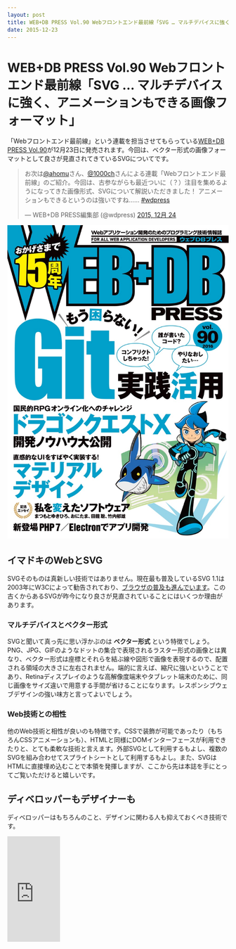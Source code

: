 ```yaml
---
layout: post
title: WEB+DB PRESS Vol.90 Webフロントエンド最前線「SVG … マルチデバイスに強く、アニメーションもできる画像フォーマット」
date: 2015-12-23
---
```


# WEB+DB PRESS Vol.90 Webフロントエンド最前線「SVG … マルチデバイスに強く、アニメーションもできる画像フォーマット」

「Webフロントエンド最前線」という連載を担当させてもらっている[WEB+DB PRESS Vol.90](http://gihyo.jp/magazine/wdpress/archive/2015/vol90)が12月23日に発売されます。今回は、ベクター形式の画像フォーマットとして良さが見直されてきているSVGについてです。

<blockquote class="twitter-tweet" lang="ja"><p lang="ja" dir="ltr">お次は<a href="https://twitter.com/ahomu">@ahomu</a>さん、<a href="https://twitter.com/1000ch">@1000ch</a>さんによる連載「Webフロントエンド最前線」のご紹介。今回は、古参ながらも最近ついに（？）注目を集めるようになってきた画像形式、SVGについて解説いただきました！ アニメーションもできるというのは強いですね…… <a href="https://twitter.com/hashtag/wdpress?src=hash">#wdpress</a></p>&mdash; WEB+DB PRESS編集部 (@wdpress) <a href="https://twitter.com/wdpress/status/679862792954851329">2015, 12月 24</a></blockquote>

![](/img/posts/2015/wdpress-frontend-series-svg/cover.jpg)

## イマドキのWebとSVG

SVGそのものは真新しい技術ではありません。現在最も普及しているSVG 1.1は2003年にW3Cによって勧告されており、[ブラウザの普及も進んでいます](http://caniuse.com/#search=SVG)。この古くからあるSVGが昨今になり良さが見直されていることにはいくつか理由があります。

### マルチデバイスとベクター形式

SVGと聞いて真っ先に思い浮かぶのは **ベクター形式** という特徴でしょう。PNG、JPG、GIFのようなドットの集合で表現されるラスター形式の画像とは異なり、ベクター形式は座標とそれらを結ぶ線や図形で画像を表現するので、配置される領域の大きさに左右されません。端的に言えば、縮尺に強いということであり、Retinaディスプレイのような高解像度端末やタブレット端末のために、同じ画像をサイズ違いで用意する手間が省けることになります。レスポンシブウェブデザインの強い味方と言ってよいでしょう。

### Web技術との相性

他のWeb技術と相性が良いのも特徴です。CSSで装飾が可能であったり（もちろんCSSアニメーションも）、HTMLと同様にDOMインターフェースが利用できたりと、とても柔軟な技術と言えます。外部SVGとして利用するもよし、複数のSVGを組み合わせてスプライトシートとして利用するもよし。また、SVGはHTMLに直接埋め込むことで本領を発揮しますが、ここから先は本誌を手にとってご覧いただけると嬉しいです。

## ディベロッパーもデザイナーも

ディベロッパーはもちろんのこと、デザインに関わる人も抑えておくべき技術です。

<iframe src="https://rcm-fe.amazon-adsystem.com/e/cm?t=1000ch-22&o=9&p=8&l=as1&asins=4774177873&ref=qf_sp_asin_til&fc1=000000&IS2=1&lt1=_blank&m=amazon&lc1=0000FF&bc1=000000&bg1=FFFFFF&f=ifr" style="width:120px;height:240px;" scrolling="no" marginwidth="0" marginheight="0" frameborder="0"></iframe>
